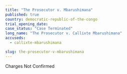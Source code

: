 ```yaml
---
title: "The Prosecutor v. Mbarushimana"
published: true
country: democratic-republic-of-the-congo
trial_opening_date:
case_status: "Case Terminated"
long_name: "The Prosecutor v. Callixte Mbarushimana"
accuseds:
  - callixte-mbarushimana

slug: the-prosecutor-v-mbarushimana
---
```

Charges Not Confirmed
